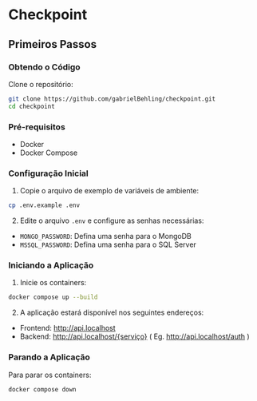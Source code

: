 # Checkpoint

## Primeiros Passos

### Obtendo o Código

Clone o repositório:
```bash
git clone https://github.com/gabrielBehling/checkpoint.git
cd checkpoint
```

### Pré-requisitos
- Docker
- Docker Compose

### Configuração Inicial

1. Copie o arquivo de exemplo de variáveis de ambiente:
```bash
cp .env.example .env
```

2. Edite o arquivo `.env` e configure as senhas necessárias:
- `MONGO_PASSWORD`: Defina uma senha para o MongoDB
- `MSSQL_PASSWORD`: Defina uma senha para o SQL Server

### Iniciando a Aplicação

1. Inicie os containers:
```bash
docker compose up --build
```

2. A aplicação estará disponível nos seguintes endereços:
- Frontend: http://api.localhost
- Backend: http://api.localhost/{serviço}
    ( Eg. http://api.localhost/auth )

### Parando a Aplicação

Para parar os containers:
```bash
docker compose down
```

